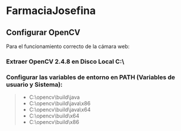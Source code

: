 # FarmaciaJosefina

## Configurar OpenCV
Para el funcionamiento correcto de la cámara web:

### Extraer OpenCV 2.4.8 en Disco Local C:\
### Configurar las variables de entorno en PATH (Variables de usuario y Sistema):
>- C:\opencv\build\java
>- C:\opencv\build\java\x86
>- C:\opencv\build\java\x64
>- C:\opencv\build\x64
>- C:\opencv\build\x86
